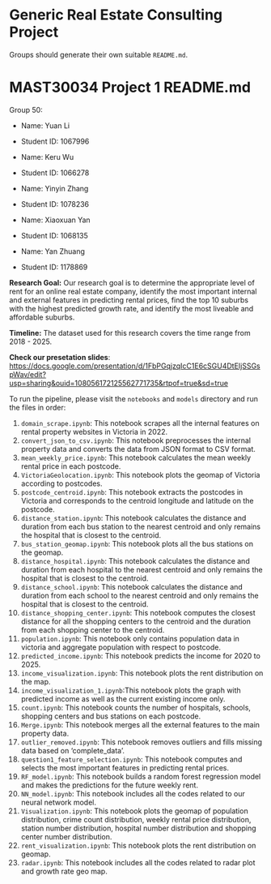# Generic Real Estate Consulting Project
Groups should generate their own suitable `README.md`.

# MAST30034 Project 1 README.md
Group 50:
- Name: Yuan Li
- Student ID: 1067996

- Name: Keru Wu
- Student ID: 1066278

- Name: Yinyin Zhang
- Student ID: 1078236

- Name: Xiaoxuan Yan
- Student ID: 1068135

- Name: Yan Zhuang
- Student ID: 1178869

**Research Goal:** Our research goal is to determine the appropriate level of rent for an online real estate company, identify the most important internal and external features in predicting rental prices, find the top 10 suburbs with the highest predicted growth rate, and identify the most liveable and affordable suburbs.

**Timeline:** The dataset used for this research covers the time range from 2018 - 2025.

**Check our presetation slides**: https://docs.google.com/presentation/d/1FbPGqjzqIcC1E6cSGU4DtEIjSSGspWav/edit?usp=sharing&ouid=108056172125562771735&rtpof=true&sd=true

To run the pipeline, please visit the `notebooks` and `models` directory and run the files in order:
1. `domain_scrape.ipynb`: This notebook scrapes all the internal features on rental property websites in Victoria in 2022.
2. `convert_json_to_csv.ipynb`: This notebook preprocesses the internal property data and converts the data from JSON format to CSV format.   
3. `mean_weekly_price.ipynb`: This notebook calculates the mean weekly rental price in each postcode.
4. `VictoriaGeolocation.ipynb`: This notebook plots the geomap of Victoria according to postcodes.
5. `postcode_centroid.ipynb`: This notebook extracts the postcodes in Victoria and corresponds to the centroid longitude and latitude on the postcode.
6. `distance_station.ipynb`: This notebook calculates the distance and duration from each bus station to the nearest centroid and only remains the hospital that is closest to the centroid.
7. `bus_station_geomap.ipynb`: This notebook plots all the bus stations on the geomap.
8. `distance_hospital.ipynb`: This notebook calculates the distance and duration from each hospital to the nearest centroid and only remains the hospital that is closest to the centroid.
9. `distance_school.ipynb`: This notebook calculates the distance and duration from each school to the nearest centroid and only remains the hospital that is closest to the centroid.
10. `distance_shopping_center.ipynb`: This notebook computes the closest distance for all the shopping centers to the centroid and the duration from each shopping center to the centroid.
11. `population.ipynb`: This notebook only contains population data in victoria and aggregate population with respect to postcode.
12. `predicted_income.ipynb`: This notebook predicts the income for 2020 to 2025.
13. `income_visualization.ipynb`: This notebook plots the rent distribution on the map.
14. `income_visualization_1.ipynb`:This notebook plots the graph with predicted income as well as the current existing income only.
15. `count.ipynb`: This notebook counts the number of hospitals, schools, shopping centers and bus stations on each postcode.
16. `Merge.ipynb`: This notebook merges all the external features to the main property data.
17. `outlier_removed.ipynb`: This notebook removes outliers and fills missing data based on ‘complete_data’.
18. `question1_feature_selection.ipynb`: This notebook computes and selects the most important features in predicting rental prices.
19. `RF_model.ipynb`: This notebook builds a random forest regression model and makes the predictions for the future weekly rent.
20. `NN_model.ipynb`: This notebook includes all the codes related to our neural network model. 
21. `Visualization.ipynb`: This notebook plots the geomap of population distribution, crime count distribution, weekly rental price distribution, station number distribution, hospital number distribution and shopping center number distribution.
22. `rent_visualization.ipynb`: This notebook plots the rent distribution on geomap.
23. `radar.ipynb`: This notebook includes all the codes related to radar plot and growth rate geo map.
